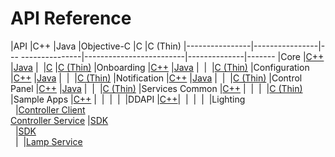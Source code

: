 # API Reference


|API             |C++             |Java               |Objective-C              |C             |C (Thin)
|----------------|----------------|--- ---------------|-------------------------|--------------|-------
|Core            |[C++][core-cpp] |[Java][core-java]  |&nbsp;                   |[C][core-c]   |[C (Thin)][core-thin-c]
|Onboarding      |[C++][onb-cpp]  |[Java][onb-java]   |&nbsp;                   |&nbsp;        |[C (Thin)][onb-thin-c]
|Configuration   |[C++][conf-cpp] |[Java][conf-java]  |&nbsp;                   |&nbsp;        |[C (Thin)][conf-thin-c]
|Notification    |[C++][not-cpp]  |[Java][not-java]   |&nbsp;                   |&nbsp;        |[C (Thin)][not-thin-c]
|Control Panel   |[C++][cp-cpp]   |[Java][cp-java]    |&nbsp;                   |&nbsp;        |[C (Thin)][cp-thin-c]
|Services Common |[C++][sc-cpp]   |&nbsp;             |&nbsp;                   |&nbsp;        |[C (Thin)][sc-thin-c]
|Sample Apps     |[C++][sa-cpp]   |&nbsp;             |&nbsp;                   |&nbsp;        |&nbsp;
|DDAPI           |[C++][ddapi-cpp]|&nbsp;             |&nbsp;                   |&nbsp;        |&nbsp;
|Lighting<br>&nbsp;    |[Controller Client][lsf-cc-cpp]<br>[Controller Service][lsf-cs-cpp]    |[SDK][lsf-sdk-java]<br>&nbsp;    |[SDK][lsf-sdk-objc]<br>&nbsp;    |&nbsp;    |[Lamp Service][lsf-ls-c]<br>&nbsp;


[core-cpp]: https://allseenalliance.org/docs/api/cpp/index.html
[core-java]: https://allseenalliance.org/docs/api/java/index.html
[core-c]: https://allseenalliance.org/docs/api/c/index.html
[core-thin-c]: https://allseenalliance.org/docs/api/thin-client/index.html

[onb-cpp]: https://allseenalliance.org/docs/framework/cpp/onboarding/index.html
[onb-java]: https://allseenalliance.org/docs/framework/java/onboarding/index.html
[onb-thin-c]: https://allseenalliance.org/docs/framework/tcl/onboarding/index.html

[conf-cpp]: https://allseenalliance.org/docs/framework/cpp/config/index.html
[conf-java]: https://allseenalliance.org/docs/framework/java/config/index.html
[conf-thin-c]: https://allseenalliance.org/docs/framework/tcl/config/index.html

[not-cpp]: https://allseenalliance.org/docs/framework/cpp/notification/index.html
[not-java]: https://allseenalliance.org/docs/framework/java/notification/index.html
[not-thin-c]: https://allseenalliance.org/docs/framework/tcl/notification/index.html

[cp-cpp]: https://allseenalliance.org/docs/framework/cpp/controlpanel/index.html
[cp-java]: https://allseenalliance.org/docs/framework/java/controlpanel/index.html
[cp-thin-c]: https://allseenalliance.org/docs/framework/tcl/controlpanel/index.html

[sc-cpp]: https://allseenalliance.org/docs/framework/cpp/services_common/index.html
[sc-thin-c]: https://allseenalliance.org/docs/framework/tcl/services_common/index.html

[sa-cpp]: https://allseenalliance.org/docs/framework/cpp/sample_apps/index.html

[ddapi-cpp]: https://allseenalliance.org/docs/ddapi/cpp/index.html

[lsf-cc-cpp]: https://allseenalliance.org/docs/framework/cpp/lighting/controllerclient/index.html
[lsf-cs-cpp]: https://allseenalliance.org/docs/framework/cpp/lighting/controllerservice/index.html
[lsf-sdk-java]: https://allseenalliance.org/docs/framework/java/lighting/sdk/index.html
[lsf-sdk-objc]: https://allseenalliance.org/docs/framework/objc/lighting/sdk/index.html
[lsf-ls-c]: https://allseenalliance.org/docs/framework/tcl/lighting/lampservice/index.html

